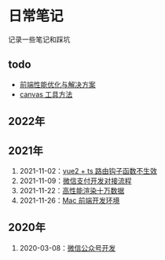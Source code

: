 # 日常笔记

记录一些笔记和踩坑

## todo
- [前端性能优化与解决方案](前端性能优化与解决方案.md)
- [canvas 工具方法]()

## 2022年

## 2021年
1. 2021-11-02：[vue2 + ts 路由钩子函数不生效](vue2+ts路由钩子函数不生效.md)
2. 2021-11-09：[微信支付开发对接流程](微信支付开发流程.md)
3. 2021-11-22：[高性能渲染十万数据](高性能渲染十万条数据.md)
4. 2021-11-26：[Mac 前端开发环境](Mac前端开发环境.md)
## 2020年
1. 2020-03-08：[微信公众号开发](微信公众号开发流程.md)
